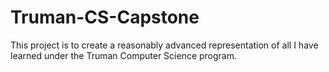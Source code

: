 # Truman-CS-Capstone
This project is to create a reasonably advanced representation of all I have learned under the Truman Computer Science program. 
